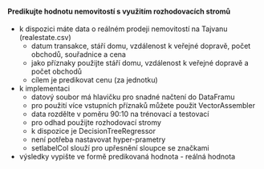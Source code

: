 #### Predikujte hodnotu nemovitostí s využitím rozhodovacích stromů

* k dispozici máte data o reálném prodeji nemovitostí na Tajvanu (realestate.csv)
  - datum transakce, stáří domu, vzdálenost k veřejné dopravě, počet obchodů, souřadnice a cena
  - jako příznaky použijte stáří domu, vzdálenost k veřejné dopravě a počet obchodů 
  - cílem je predikovat cenu (za jednotku)
* k implementaci
  - datový soubor má hlavičku pro snadné načtení do DataFramu
  - pro použití více vstupních příznaků můžete použit VectorAssembler
  - data rozdělte v poměru 90:10 na trénovací a testovací
  - pro odhad použijte rozhodovací stromy
  - k dispozice je DecisionTreeRegressor
  - není potřeba nastavovat hyper-prametry
  - setlabelCol slouží pro upřesnění sloupce se značkami
* výsledky vypište ve formě predikovaná hodnota - reálná hodnota

